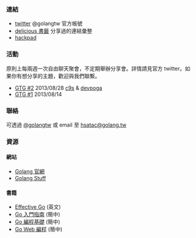### 連結

* [twitter](https://twitter.com/golangtw) @golangtw 官方帳號
* [delicious 書籤](https://delicious.com/golangtw) 分享過的連結彙整
* [hackpad](http://golangtw.hackpad.com)

### 活動

原則上每兩週一次自由聊天聚會，不定期舉辦分享會。詳情請見官方 twitter。如果你有想分享的主題，歡迎與我們聯繫。

* [GTG #2](http://registrano.com/events/gtg2) 2013/08/28 [c9s](https://twitter.com/c9s) & [devpoga](https://twitter.com/devpoga)
* [GTG #1](http://registrano.com/events/gtg1) 2013/08/14

### 聯絡

可透過 [@golangtw](https://twitter.com/golangtw) 或 email 至 hsatac@golang.tw

### 資源

#### 網站

* [Golang 官網](http://golang.org/)
* [Golang Stuff](https://github.com/mindreframer/golang-stuff)

#### 書籍

* [Effective Go](http://golang.org/doc/effective_go.html) (英文)
* [Go 入門指南](https://github.com/Unknwon/the-way-to-go_ZH_CN) (簡中)
* [Go 編程基礎](https://github.com/Unknwon/go-fundamental-programming) (簡中)
* [Go Web 編程](https://github.com/astaxie/build-web-application-with-golang) (簡中)
